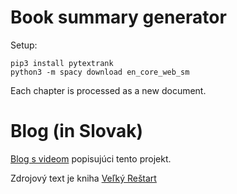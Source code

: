# Book summary generator

Setup:

```
pip3 install pytextrank
python3 -m spacy download en_core_web_sm
```

Each chapter is processed as a new document.

# Blog (in Slovak)

[Blog s videom](https://juraj.bednar.io/blog/2020/05/25/spracovanie-prirodzeneho-textu-strojovy-preklad-sumarizacia-a-klucove-slova/) popisujúci tento projekt.

Zdrojový text je kniha [Veľký Reštart](https://juraj.bednar.io/restart)


